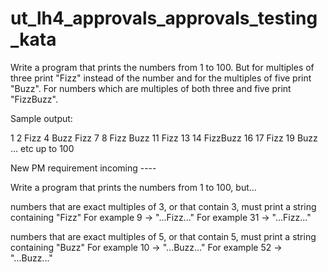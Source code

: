 # ut_lh4_approvals_approvals_testing_kata

Write a program that prints the numbers from 1 to 100. But for multiples of three print "Fizz" instead of the number and for the multiples of five print "Buzz". For numbers which are multiples of both three and five print "FizzBuzz".

Sample output:

1
2
Fizz
4
Buzz
Fizz
7
8
Fizz
Buzz
11
Fizz
13
14
FizzBuzz
16
17
Fizz
19
Buzz
... etc up to 100


New PM requirement incoming ----

Write a program that prints the numbers from 1 to 100, but...

numbers that are exact multiples of 3, or that contain 3, must print a string containing "Fizz"
For example 9 -> "...Fizz..."
For example 31 -> "...Fizz..."

numbers that are exact multiples of 5, or that contain 5, must print a string containing "Buzz"
For example 10 -> "...Buzz..."
For example 52 -> "...Buzz..."
